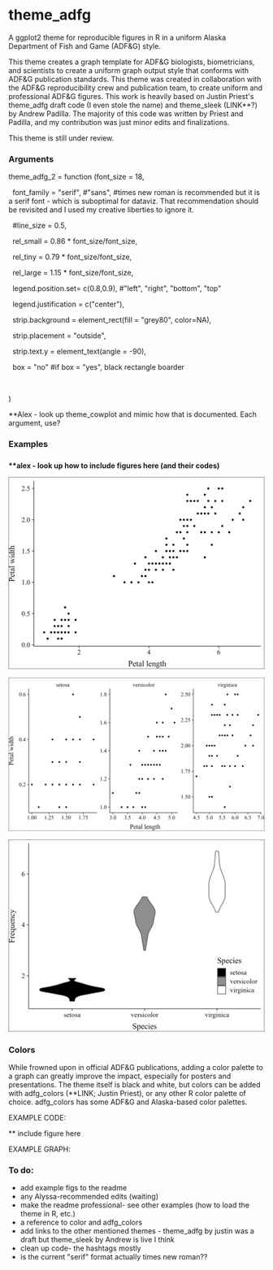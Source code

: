 # theme\_adfg

A ggplot2 theme for reproducible figures in R in a uniform Alaska Department of Fish and Game (ADF\&G) style.



This theme creates a graph template for ADF\&G biologists, biometricians, and scientists to create a uniform graph output style that conforms with ADF\&G publication standards. This theme was created in collaboration with the ADF\&G reproducibility crew and publication team, to create uniform and professional ADF\&G figures. This work is heavily based on Justin Priest's theme\_adfg draft code (I even stole the name) and theme\_sleek (LINK\*\*?) by Andrew Padilla. The majority of this code was written by Priest and Padilla, and my contribution was just minor edits and finalizations.



This theme is still under review.

### 

### Arguments



theme\_adfg\_2 = function (font\_size = 18,

                         font\_family = "serif", #"sans", #times new roman is recommended but it is a serif font - which is suboptimal for dataviz. That recommendation should be revisited and I used my creative liberties to ignore it.

                         #line\_size = 0.5,

                         rel\_small = 0.86 \* font\_size/font\_size,

                         rel\_tiny = 0.79 \* font\_size/font\_size,

                         rel\_large = 1.15 \* font\_size/font\_size,

                         legend.position.set= c(0.8,0.9), #"left", "right", "bottom", "top"

                         legend.justification = c("center"),

                         strip.background = element\_rect(fill = "grey80", color=NA),

                         strip.placement = "outside",

                         strip.text.y = element\_text(angle = -90),

                         box = "no" #if box = "yes", black rectangle boarder

 

)



\*\*Alex - look up theme\_cowplot and mimic how that is documented. Each argument, use?





### Examples

##### 

**\*\*alex - look up how to include figures here (and their codes)**

![basic plot](/example_figures/base_plot.png)


![facet plot](/example_figures/facet_plot_nocolor.png)


![violin plot](/example_figures/fill_plot_grey.png)






### Colors

While frowned upon in official ADF\&G publications, adding a color palette to a graph can greatly improve the impact, especially for posters and presentations. The theme itself is black and white, but colors can be added with adfg\_colors (\*\*LINK; Justin Priest), or any other R color palette of choice. adfg\_colors has some ADF\&G and Alaska-based color palettes.



EXAMPLE CODE:

\*\* include figure here



EXAMPLE GRAPH:



### To do:

* add example figs to the readme
* any Alyssa-recommended edits (waiting)
* make the readme professional- see other examples (how to load the theme in R, etc.)
* a reference to color and adfg\_colors
* add links to the other mentioned themes - theme\_adfg by justin was a draft but theme\_sleek by Andrew is live I think
* clean up code- the hashtags mostly
* is the current "serif" format actually times new roman??
